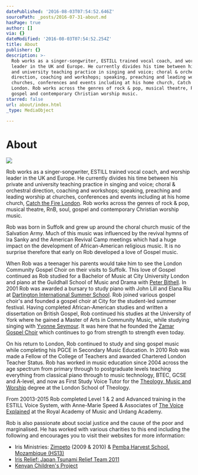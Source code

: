 ```yaml
---
datePublished: '2016-08-03T07:54:52.646Z'
sourcePath: _posts/2016-07-31-about.md
hasPage: true
author: []
via: {}
dateModified: '2016-08-03T07:54:52.254Z'
title: About
publisher: {}
description: >-
  Rob works as a singer-songwriter, ESTILL trained vocal coach, and worship
  leader in the UK and Europe. He currently divides his time between his private
  and university teaching practice in singing and voice; choral & orchestral
  direction, coaching and workshops; speaking, preaching and leading worship at
  churches, conferences and events including at his home church, Catch the Fire
  London. Rob works across the genres of rock & pop, musical theatre, RnB, soul,
  gospel and contemporary Christian worship music.
starred: false
url: about/index.html
_type: MediaObject

---
```

# About
![](https://the-grid-user-content.s3-us-west-2.amazonaws.com/8b06ed76-0188-47dd-a31e-9794521b499e.jpg)

Rob works as a singer-songwriter, ESTILL trained vocal coach, and worship leader in the UK and Europe. He currently divides his time between his private and university teaching practice in singing and voice; choral & orchestral direction, coaching and workshops; speaking, preaching and leading worship at churches, conferences and events including at his home church, [Catch the Fire London][0]. Rob works across the genres of rock & pop, musical theatre, RnB, soul, gospel and contemporary Christian worship music.

Rob was born in Suffolk and grew up around the choral church music of the Salvation Army. Much of this music was influenced by the revival hymns of Ira Sanky and the American Revival Camp meetings which had a huge impact on the development of African-American religious music. It is no surprise therefore that early on Rob developed a love of Gospel music.

When Rob was a teenager his parents would take him to see the London Community Gospel Choir on their visits to Suffolk. This love of Gospel continued as Rob studied for a Bachelor of Music at City University London and piano at the Guildhall School of Music and Drama with [Peter Bithell][1]. In 2001 Rob was awarded a bursary to study piano with John Lill and Elana Riu at [Dartington International Summer School][2]. Rob joined various gospel choir's and founded a gospel choir at City for the student-led summer festival. Having completed African-American studies and written a dissertation on British Gospel, Rob continued his studies at the University of York where he gained a Master of Arts in Community Music, while studying singing with [Yvonne Seymour][3]. It was here that he founded the [Zamar Gospel Choir][4] which continues to go from strength to strength even today.

On his return to London, Rob continued to study and sing gospel music while completing his PGCE in Secondary Music Education. In 2010 Rob was made a Fellow of the College of Teachers and awarded Chartered London Teacher Status. Rob has worked in music education since 2004 across the age spectrum from primary through to postgraduate levels teaching everything from classical piano through to music technology, BTEC, GCSE and A-level, and now as First Study Voice Tutor for the [Theology, Music and Worship][5] degree at the London School of Theology.

From 20013-2015 Rob completed Level 1 & 2 and Advanced training in the ESTILL Voice System, with Anne-Marie Speed & Associates of [The Voice Explained][6] at the Royal Academy of Music and Urdang Academy.

Rob is also passionate about social justice and the cause of the poor and marginalised. He has worked with various charities to this end including the following and encourages you to visit their websites for more information:

* Iris Ministries: [Zimpeto][7] (2009 & 2010) & [Pemba Harvest School, Mozambique (HS13)][8]
* [Iris Relief: Japan Tsunami Relief Team 2011][9]
* [Kenyan Children's Project][10]

[0]: www.ctflondon.com
[1]: http://www.gsmd.ac.uk/music/staff/teaching_staff/department/4-department-of-keyboard-studies/200-peter-bithell/ "Peter Bithell"
[2]: https://www.dartington.org/whats-on/summer-school/ "Dartington International Summer School"
[3]: https://www.york.ac.uk/music/staff/instrumental/yvonne-seymour/ "Yvonne Seymour"
[4]: https://www.york.ac.uk/music/about/ensembles/gospel-choir-zamar/ "Zamar Gospel Choir"
[5]: https://www.lstonline.ac.uk/theology-music-%26-worship#sthash.z3cw5yid.dpbs "Theology, Music and Worship"
[6]: http://thevoiceexplained.com/ "The Voice Explained"
[7]: http://www.irisglobal.org/zimpeto "Zimpeto"
[8]: http://www.irisglobal.org/missions/harvest/ "Pemba Harvest School, Mozambique (HS13)"
[9]: http://www.irisglobal.org/relief/malawi-mozambique-flooding-2015
[10]: http://www.thekcp.org/